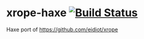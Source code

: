 xrope-haxe [![Build Status](https://travis-ci.org/vpmedia/xrope-haxe.png?branch=master)](https://travis-ci.org/vpmedia/xrope-haxe)
==========

Haxe port of https://github.com/eidiot/xrope
